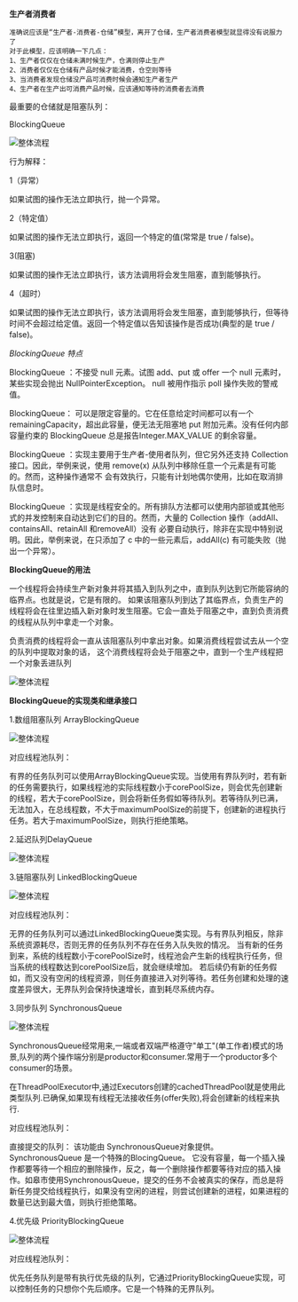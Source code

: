 
**生产者消费者**


    准确说应该是“生产者-消费者-仓储”模型，离开了仓储，生产者消费者模型就显得没有说服力了
    对于此模型，应该明确一下几点：
    1、生产者仅仅在仓储未满时候生产，仓满则停止生产
    2、消费者仅仅在仓储有产品时候才能消费，仓空则等待
    3、当消费者发现仓储没产品可消费时候会通知生产者生产
    4、生产者在生产出可消费产品时候，应该通知等待的消费者去消费
    
最重要的仓储就是阻塞队列：

BlockingQueue

![整体流程](https://raw.githubusercontent.com/qiurunze123/imageall/master/threadnew46.png)

行为解释：

1（异常）

如果试图的操作无法立即执行，抛一个异常。

2（特定值）
 
如果试图的操作无法立即执行，返回一个特定的值(常常是 true / false)。

3(阻塞)
 
如果试图的操作无法立即执行，该方法调用将会发生阻塞，直到能够执行。

4（超时）
 
如果试图的操作无法立即执行，该方法调用将会发生阻塞，直到能够执行，但等待时间不会超过给定值。返回一个特定值以告知该操作是否成功(典型的是 true / false)。

_BlockingQueue 特点_
 
BlockingQueue ：不接受 null 元素。试图 add、put 或 offer 一个 null 元素时，某些实现会抛出 NullPointerException。
null 被用作指示 poll 操作失败的警戒值。

BlockingQueue： 可以是限定容量的。它在任意给定时间都可以有一个 remainingCapacity，超出此容量，便无法无阻塞地 put 附加元素。没有任何内部容量约束的 BlockingQueue 总是报告Integer.MAX_VALUE 的剩余容量。

BlockingQueue ：实现主要用于生产者-使用者队列，但它另外还支持 Collection 接口。因此，举例来说，使用 remove(x) 从队列中移除任意一个元素是有可能的。然而，这种操作通常不 会有效执行，只能有计划地偶尔使用，比如在取消排队信息时。

BlockingQueue ：实现是线程安全的。所有排队方法都可以使用内部锁或其他形式的并发控制来自动达到它们的目的。然而，大量的 Collection 操作（addAll、containsAll、retainAll 和removeAll）没有 必要自动执行，除非在实现中特别说明。因此，举例来说，在只添加了 c 中的一些元素后，addAll(c) 有可能失败（抛出一个异常）。


**BlockingQueue的用法**


一个线程将会持续生产新对象并将其插入到队列之中，直到队列达到它所能容纳的临界点。也就是说，它是有限的。
如果该阻塞队列到达了其临界点，负责生产的线程将会在往里边插入新对象时发生阻塞。它会一直处于阻塞之中，直到负责消费的线程从队列中拿走一个对象。

 负责消费的线程将会一直从该阻塞队列中拿出对象。如果消费线程尝试去从一个空的队列中提取对象的话，
 这个消费线程将会处于阻塞之中，直到一个生产线程把一个对象丢进队列

![整体流程](https://raw.githubusercontent.com/qiurunze123/imageall/master/threadnew47.png)

**BlockingQueue的实现类和继承接口**

1.数组阻塞队列 ArrayBlockingQueue 

![整体流程](https://raw.githubusercontent.com/qiurunze123/imageall/master/threadnew48.png)

对应线程池队列：

有界的任务队列可以使用ArrayBlockingQueue实现。当使用有界队列时，若有新的任务需要执行，如果线程池的实际线程数小于corePoolSize，则会优先创建新的线程，若大于corePoolSize，则会将新任务假如等待队列。若等待队列已满，无法加入，在总线程数，不大于maximumPoolSize的前提下，创建新的进程执行任务。若大于maximumPoolSize，则执行拒绝策略。


2.延迟队列DelayQueue

![整体流程](https://raw.githubusercontent.com/qiurunze123/imageall/master/threadnew49.png)

3.链阻塞队列 LinkedBlockingQueue

![整体流程](https://raw.githubusercontent.com/qiurunze123/imageall/master/threadnew50.png)

对应线程池队列：

无界的任务队列可以通过LinkedBlockingQueue类实现。与有界队列相反，除非系统资源耗尽，否则无界的任务队列不存在任务入队失败的情况。
当有新的任务到来，系统的线程数小于corePoolSize时，线程池会产生新的线程执行任务，但当系统的线程数达到corePoolSize后，就会继续增加。
若后续仍有新的任务假如，而又没有空闲的线程资源，则任务直接进入对列等待。若任务创建和处理的速度差异很大，无界队列会保持快速增长，直到耗尽系统内存。

3.同步队列 SynchronousQueue 

![整体流程](https://raw.githubusercontent.com/qiurunze123/imageall/master/threadnew51.png)

SynchronousQueue经常用来,一端或者双端严格遵守"单工"(单工作者)模式的场景,队列的两个操作端分别是productor和consumer.常用于一个productor多个consumer的场景。

在ThreadPoolExecutor中,通过Executors创建的cachedThreadPool就是使用此类型队列.已确保,如果现有线程无法接收任务(offer失败),将会创建新的线程来执行.

对应线程池队列：

直接提交的队列： 该功能由 SynchronousQueue对象提供。SynchronousQueue 是一个特殊的BlocingQueue。 它没有容量，每一个插入操作都要等待一个相应的删除操作，反之，每一个删除操作都要等待对应的插入操作。如皋市使用SynchronousQueue，提交的任务不会被真实的保存，而总是将新任务提交给线程执行，如果没有空闲的进程，则尝试创建新的进程，如果进程的数量已达到最大值，则执行拒绝策略。

4.优先级 PriorityBlockingQueue

![整体流程](https://raw.githubusercontent.com/qiurunze123/imageall/master/threadnew52.png)

对应线程池队列：

优先任务队列是带有执行优先级的队列，它通过PriorityBlockingQueue实现，可以控制任务的只想你个先后顺序。它是一个特殊的无界队列。


